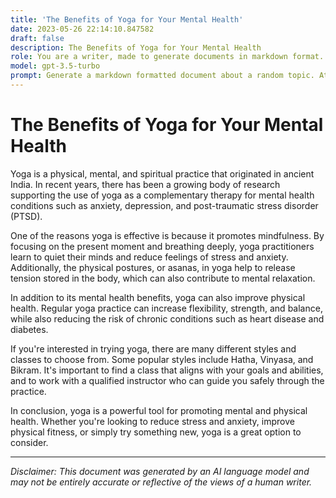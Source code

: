 ```yaml
---
title: 'The Benefits of Yoga for Your Mental Health'
date: 2023-05-26 22:14:10.847582
draft: false
description: The Benefits of Yoga for Your Mental Health
role: You are a writer, made to generate documents in markdown format. It is very important that all of the documents you generate are in valid markdown format.
model: gpt-3.5-turbo
prompt: Generate a markdown formatted document about a random topic. At the bottom, include a disclaimer explaining that the document was generated by you. The first line of the document should be the title. Make sure that the entire document is in proper markdown format, using a mix of various tags to make the document visually appealing.
---
```


# The Benefits of Yoga for Your Mental Health

Yoga is a physical, mental, and spiritual practice that originated in ancient India. In recent years, there has been a growing body of research supporting the use of yoga as a complementary therapy for mental health conditions such as anxiety, depression, and post-traumatic stress disorder (PTSD).

One of the reasons yoga is effective is because it promotes mindfulness. By focusing on the present moment and breathing deeply, yoga practitioners learn to quiet their minds and reduce feelings of stress and anxiety. Additionally, the physical postures, or asanas, in yoga help to release tension stored in the body, which can also contribute to mental relaxation.

In addition to its mental health benefits, yoga can also improve physical health. Regular yoga practice can increase flexibility, strength, and balance, while also reducing the risk of chronic conditions such as heart disease and diabetes.

If you're interested in trying yoga, there are many different styles and classes to choose from. Some popular styles include Hatha, Vinyasa, and Bikram. It's important to find a class that aligns with your goals and abilities, and to work with a qualified instructor who can guide you safely through the practice.

In conclusion, yoga is a powerful tool for promoting mental and physical health. Whether you're looking to reduce stress and anxiety, improve physical fitness, or simply try something new, yoga is a great option to consider.

---

*Disclaimer: This document was generated by an AI language model and may not be entirely accurate or reflective of the views of a human writer.*